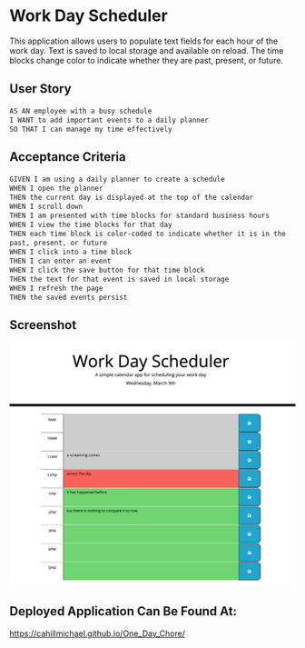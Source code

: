 # Work Day Scheduler
This application allows users to populate text fields for each hour of the work day. Text is saved to local storage and available on reload. The time blocks change color to indicate whether they are past, present, or future.

## User Story
```
AS AN employee with a busy schedule
I WANT to add important events to a daily planner
SO THAT I can manage my time effectively
```

## Acceptance Criteria
```
GIVEN I am using a daily planner to create a schedule
WHEN I open the planner
THEN the current day is displayed at the top of the calendar
WHEN I scroll down
THEN I am presented with time blocks for standard business hours
WHEN I view the time blocks for that day
THEN each time block is color-coded to indicate whether it is in the past, present, or future
WHEN I click into a time block
THEN I can enter an event
WHEN I click the save button for that time block
THEN the text for that event is saved in local storage
WHEN I refresh the page
THEN the saved events persist
```

## Screenshot

![screenshot of application](Develop/assets/images/Screenshot.png)

## Deployed Application Can Be Found At:

https://cahillmichael.github.io/One_Day_Chore/
